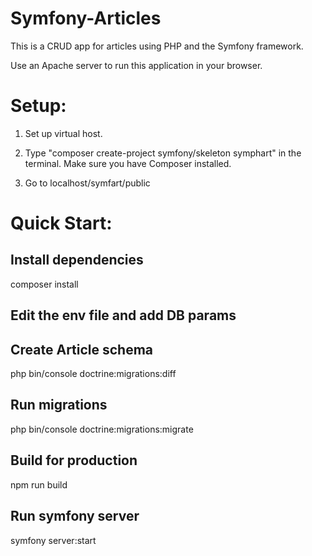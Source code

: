 # Symfony-Articles

This is a CRUD app for articles using PHP and the Symfony framework.

Use an Apache server to run this application in your browser.

# Setup: 

1. Set up virtual host.

2. Type "composer create-project symfony/skeleton symphart" in the terminal.
Make sure you have Composer installed.

3. Go to localhost/symfart/public

# Quick Start:

## Install dependencies
composer install

## Edit the env file and add DB params

## Create Article schema
php bin/console doctrine:migrations:diff

## Run migrations
php bin/console doctrine:migrations:migrate

## Build for production
npm run build

## Run symfony server 
symfony server:start
